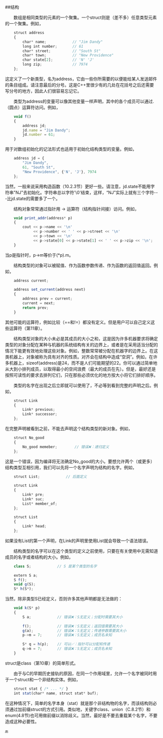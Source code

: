 ##结构

&emsp;&emsp;数组是相同类型的元素的一个聚集。一个struct则是（差不多）任意类型元素的一个聚集。例如，

```javascript
    struct address
    {
        char* name;            // "Jim Dandy"
        long int number;       // 61
        char* street;          // "South St"
        char* town;            // "New Providence"
        char state[2];         // 'N' 'J'
        long zip;              // 7974
    };
```

这定义了一个新类型，名为address，它由一些你所需要的以便能给某人发送邮件的条目组成。请注意最后的分号。这是C++里很少有的几处在花括号之后还需要写分号的地方，因此人们很容易忘记它。

&emsp;&emsp;类型为address的变量可以像其他变量一样声明，其中的各个成员可以通过.（圆点）运算符访问。例如，

```javascript
    void f()
    {
        address jd;
        jd.name = "Jim Dandy";
        jd.number = 61;
    }
```

用于对数组初始化的记法形式也适用于初始化结构类型的变量。例如，

```javascript
    address jd = {
        "Jim Dandy",
        61, "South St",
        "New Providence", {'N', 'J'}, 7974
    };
```

当然，一般来说采用构造函数（10.2.3节）更好一些。请注意，jd.state不能用字符串"NJ"去初始化。字符串总以字符'\0'结束，这样，“NJ”实际上就有三个字符---比jd.state的需要多了一个。

&emsp;&emsp;结构对象常常通过指针用 -> 运算符（结构指针间接）访问。例如，

```javascript
    void print_addr(address* p)
    {
        cout << p->name << '\n'
             << p->number << ' ' << p->street << '\n'
             << p->town << '\n'
             << p->state[0] << p->state[1] << ' ' << p->zip << '\n'; 
    }
```

当p是指针时，p->m等价于(*p).m。

&emsp;&emsp;结构类型的对象可以被赋值、作为函数参数传递、作为函数的返回值返回。例如，

```javascript
    address current;
    
    address set_current(address next)
    {
        address prev = current;
        current = next;
        return prev;
    }
```

其他可能的运算符，例如比较（==和!=）都没有定义。但是用户可以自己定义这些运算符（第11章）。

&emsp;&emsp;结构类型对象的大小未必是其成员的大小之和，这是因为许多机器要求将确定类型的对象分配在某种与机器的系统结构有关的边界上，或者是在采用适当分配的情况下能更有效地处理这些对象。例如，整数常常被分配在机器字的边界上。在这类机器上，对象被称为具有对齐的性质。对齐会在结构中造成“空洞”。例如，在许多机器上，sizeof(address)是24，而不是人们可能期望的22。你可以通过简单地从大到小排列成员，以取得最小的空间浪费（最大的成员在先）。但是，最好还是按照可读性的要求去排列它们，只在那些必须优化的地方按大小将它们排好顺序。

&emsp;&emsp;类型的名字在出现之后立即就可以使用了，不必等到看到完整的声明之后。例如，

```javascript
    struct Link
    {
        Link* previous;
        Link* successor;
    };
```

在完整声明被看到之前，不能去声明这个结构类型的新对象。例如，

```javascript
    struct No_good
    {
        No_good memeber;        // 错误❌：递归定义
    };
```

这是一个错误，因为编译将无法确定No_good的大小。要想允许两个（或更多）结构类型互相引用，我们可以先将一个名字声明为结构的名字。例如，

```javascript
    struct List;            // 后面定义
    
    struct Link
    {
        Link* pre;
        Link* suc;
        List* member_of;
    };
    
    struct List
    {
        Link* head;
    };
```

如果没有List的第一个声明，在Link的声明里使用List就会导致一个语法错误。

&emsp;&emsp;结构类型的名字可以在这个类型的定义之前使用，只要在有关使用中无需知道成员的名字或者结构的大小。例如，

```javascript
    class S;            // S 是某个类型的名字
    
    extern S a;
    S f();
    void g(S);
    S* h(S*);
```

当然，除非类型S已经定义，否则许多其他声明都是无法做的：

```javascript
    void k(S* p)
    {
        S a;            // 错误❌：S无定义；分配时需要其大小
        
        f();            // 错误❌：S无定义；返回值需要其大小
        g(a);           // 错误❌：S无定义；传递参数需要其大小
        p->m = 7;       // 错误❌：S无定义；成员名未知
        
        S* q = h(p);    // 可以✅：指针可以分配和传递
        q->m = 7;       // 错误❌：S无定义；成员名未知
    }
```

struct是class（第10章）的简单形式。

&emsp;&emsp;由于与C的早期历史接轨的原因，在同一个作用域里，允许一个名字被同时用于一个struct和一个非结构实体。例如，

```javascript
    struct stat { /* ... */ }
    int stat(char* name, struct stat* buf);
```

在这种情况下，简单的名字本身（stat）就是那个非结构物的名字，而该结构则必须通过加前缀struct的方式引用。类似地，关键字class、union（C.8.2节）和enum(4.8节)也可用做前缀以消除歧义。当然，最好是不要去重载某个名字，不要造成这种必要性。

🔚

